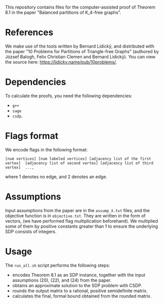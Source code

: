 This repository contains files for the computer-assisted proof of Theorem 8.1 in the paper "Balanced partitions of K_4-free graphs".

# References
We make use of the tools written by Bernard Lidický, and distributed with the paper "10 Problems for Partitions of Triangle-free Graphs" (authored by József Balogh, Felix Christian Clemen and Bernard Lidický).
You can view the source here: https://lidicky.name/pub/10problems/.

# Dependencies
To calculate the proofs, you need the following dependencies:
 - `g++`
 - `sage`
 - `csdp`.

# Flags format
We encode flags in the following format:
```
[num vertices] [num labeled vertices] [adjacency list of the first vertex]  [adjacency list of second vertex] [adjacency list of third vertex]  ...,
```
where 1 denotes no edge, and 2 denotes an edge.

# Assumptions
Input assumptions from the paper are in the `assump_X.txt` files, and the objective function is in `objective.txt`.
They are written in the form of vectors, (we have performed flag multiplication beforehand).
We multiplied some of them by positive constants greater than 1 to ensure the underlying SDP consists of integers.

# Usage
The `run_all.sh` script performs the following steps:
- encodes Theorem 8.1 as an SDP instance, together with the input assumptions (20), (22), and (24) from the paper.
- obtains an approximate solution to the SDP problem with CSDP.
- rounds the output matrix to a rational, positive semidefinite matrix.
- calculates the final, formal bound obtained from the rounded matrix.
